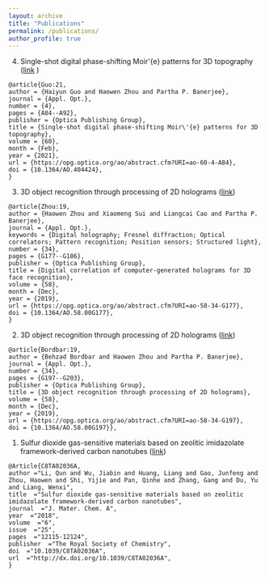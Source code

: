 ```yaml
---
layout: archive
title: "Publications"
permalink: /publications/
author_profile: true
---
```



4. Single-shot digital phase-shifting Moir\'{e} patterns for 3D topography ([link](10.1364/AO.404424) )


```
@article{Guo:21,
author = {Haiyun Guo and Haowen Zhou and Partha P. Banerjee},
journal = {Appl. Opt.},
number = {4},
pages = {A84--A92},
publisher = {Optica Publishing Group},
title = {Single-shot digital phase-shifting Moir\'{e} patterns for 3D topography},
volume = {60},
month = {Feb},
year = {2021},
url = {https://opg.optica.org/ao/abstract.cfm?URI=ao-60-4-A84},
doi = {10.1364/AO.404424},
}
```


3. 3D object recognition through processing of 2D holograms ([link](10.1364/AO.58.00G197))

```
@article{Zhou:19,
author = {Haowen Zhou and Xiaomeng Sui and Liangcai Cao and Partha P. Banerjee},
journal = {Appl. Opt.},
keywords = {Digital holography; Fresnel diffraction; Optical correlators; Pattern recognition; Position sensors; Structured light},
number = {34},
pages = {G177--G186},
publisher = {Optica Publishing Group},
title = {Digital correlation of computer-generated holograms for 3D face recognition},
volume = {58},
month = {Dec},
year = {2019},
url = {https://opg.optica.org/ao/abstract.cfm?URI=ao-58-34-G177},
doi = {10.1364/AO.58.00G177},
}
```

2. 3D object recognition through processing of 2D holograms ([link](10.1364/AO.58.00G197))

```
@article{Bordbar:19,
author = {Behzad Bordbar and Haowen Zhou and Partha P. Banerjee},
journal = {Appl. Opt.},
number = {34},
pages = {G197--G203},
publisher = {Optica Publishing Group},
title = {3D object recognition through processing of 2D holograms},
volume = {58},
month = {Dec},
year = {2019},
url = {https://opg.optica.org/ao/abstract.cfm?URI=ao-58-34-G197},
doi = {10.1364/AO.58.00G197}},
```

1. Sulfur dioxide gas-sensitive materials based on zeolitic imidazolate framework-derived carbon nanotubes ([link](https://doi.org/10.1039/C8TA02036A))

<!-- We demonstrate the synthesis of gas-sensing materials for sulfur dioxide, namely, carbon nanotube networks based on zinc-doped zeolitic imidazolate frameworks (ZIF-67) (bimetallic MOFs). The particles synthesized via bimetal co-doping of cobalt and zinc and the pyrolysis process possess a porous polyhedral morphology with abundant interconnecting carbon nanotubes (CNTs) on the surface, which results in significant sensitivity, cross-selectivity and durability towards SO2 at room temperature. -->

```
@Article{C8TA02036A,
author ="Li, Qun and Wu, Jiabin and Huang, Liang and Gao, Junfeng and Zhou, Haowen and Shi, Yijie and Pan, Qinhe and Zhang, Gang and Du, Yu and Liang, Wenxi",
title  ="Sulfur dioxide gas-sensitive materials based on zeolitic imidazolate framework-derived carbon nanotubes",
journal  ="J. Mater. Chem. A",
year  ="2018",
volume  ="6",
issue  ="25",
pages  ="12115-12124",
publisher  ="The Royal Society of Chemistry",
doi  ="10.1039/C8TA02036A",
url  ="http://dx.doi.org/10.1039/C8TA02036A",
}
```

<!-- {% if author.googlescholar %}
  You can also find my articles on <u><a href="{{https://scholar.google.com/citations?user=feZDslgAAAAJ&hl=en}}">my Google Scholar profile</a>.</u>
{% endif %}

{% include base_path %} -->

<!-- {% for post in site.publications reversed %}
  {% include archive-single.html %}
{% endfor %} -->
